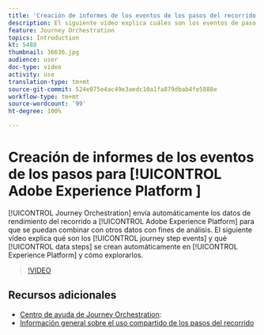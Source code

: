 ```yaml
---
title: 'Creación de informes de los eventos de los pasos del recorrido para Adobe Experience Platform '
description: El siguiente vídeo explica cuáles son los eventos de paso del recorrido y qué pasos de datos se crean automáticamente en Experience Platform y cómo explorarlos.
feature: Journey Orchestration
topics: Introduction
kt: 5488
thumbnail: 36636.jpg
audience: user
doc-type: video
activity: use
translation-type: tm+mt
source-git-commit: 524e075e4ac49e3aedc10a1fa879dbab4fe5888e
workflow-type: tm+mt
source-wordcount: '99'
ht-degree: 100%

---
```



# Creación de informes de los eventos de los pasos para [!UICONTROL Adobe Experience Platform ]

[!UICONTROL Journey Orchestration] envía automáticamente los datos de rendimiento del recorrido a [!UICONTROL Adobe Experience Platform] para que se puedan combinar con otros datos con fines de análisis.
El siguiente vídeo explica qué son los [!UICONTROL journey step events] y qué [!UICONTROL data steps] se crean automáticamente en [!UICONTROL Experience Platform] y cómo explorarlos.

>[!VIDEO](https://video.tv.adobe.com/v/36636?quality=12)

## Recursos adicionales

* [Centro de ayuda de Journey Orchestration](https://docs.adobe.com/content/help/es-ES/journeys/using/journey-orchestration-home.html):
* [Información general sobre el uso compartido de los pasos del recorrido](https://docs.adobe.com/content/help/es-ES/journeys/using/building-journeys/sharing-journey-steps/sharing-overview.html)
